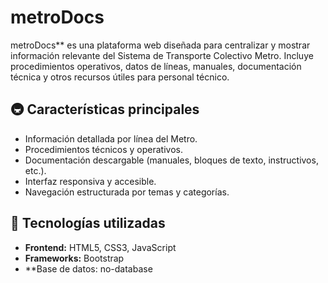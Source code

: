# metroDocs 

metroDocs** es una plataforma web diseñada para centralizar y mostrar información relevante del Sistema de Transporte Colectivo Metro. Incluye procedimientos operativos, datos de líneas, manuales, documentación técnica y otros recursos útiles para personal técnico.

## 🚇 Características principales

- Información detallada por línea del Metro.
- Procedimientos técnicos y operativos.
- Documentación descargable (manuales, bloques de texto, instructivos, etc.).
- Interfaz responsiva y accesible.
- Navegación estructurada por temas y categorías.

## 🧱 Tecnologías utilizadas

- **Frontend:** HTML5, CSS3, JavaScript
- **Frameworks:** Bootstrap
- **Base de datos: no-database

